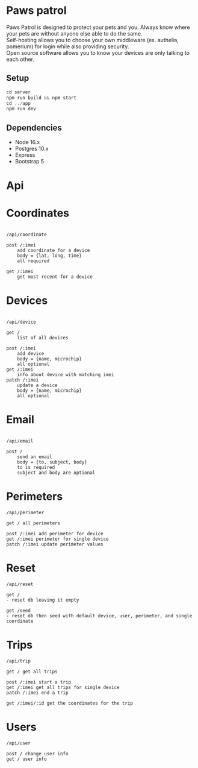 # Paws patrol

Paws Patrol is designed to protect your pets and you. Always know where your pets are without anyone else able to do the same.  
Self-hosting allows you to choose your own middleware (ex. authelia, pomerium) for login while also providing security.  
Open source software allows you to know your devices are only talking to each other.

## Setup

```js
cd server
npm run build && npm start
cd ../app
npm run dev
```

## Dependencies

- Node 16.x
- Postgres 10.x
- Express
- Bootstrap 5



# Api

# Coordinates
```

/api/coordinate

post /:imei 
	add coordinate for a device
	body = {lat, long, time}
	all required

get /:imei
	get most recent for a device

```

# Devices
```

/api/device

get /
	list of all devices

post /:imei
	add device
	body = {name, microchip}
	all optional	
get /:imei
	info about device with matching imei
patch /:imei 
	update a device
	body = {name, microchip}
	all optional

```

# Email
```

/api/email

post /
	send an email
	body = {to, subject, body}
	to is required
	subject and body are optional

```

# Perimeters
```
/api/perimeter

get / all perimeters

post /:imei add perimeter for device
get /:imei perimeter for single device
patch /:imei update perimeter values
```

# Reset
```
/api/reset

get / 
- reset db leaving it empty

get /seed 
- reset db then seed with default device, user, perimeter, and single coordinate
```

# Trips
```
/api/trip

get / get all trips

post /:imei start a trip
get /:imei get all trips for single device
patch /:imei end a trip

get /:imei/:id get the coordinates for the trip
```

# Users
```
/api/user

post / change user info
get / user info
```




